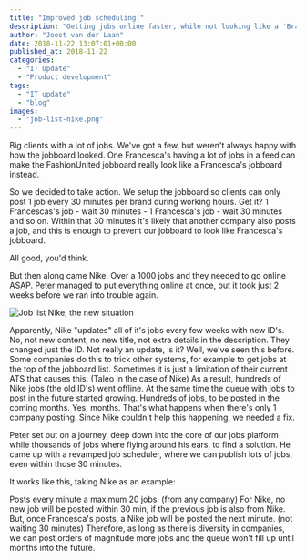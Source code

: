 ```yaml
---
title: "Improved job scheduling!"
description: "Getting jobs online faster, while not looking like a 'BrandX-only' jobboard"
author: "Joost van der Laan"
date: 2018-11-22 13:07:01+00:00
published_at: 2018-11-22
categories:
  - "IT Update"
  - "Product development"
tags:
  - "IT update"
  - "blog"
images:
  - "job-list-nike.png"
---
```


Big clients with a lot of jobs. We've got a few, but weren't always happy with
how the jobboard looked. One Francesca's having a lot of jobs in a feed can make
the FashionUnited jobboard really look like a Francesca's jobboard instead.

So we decided to take action. We setup the jobboard so clients can only post 1
job every 30 minutes per brand during working hours. Get it? 1 Francescas's
job - wait 30 minutes - 1 Francesca's job - wait 30 minutes and so on. Within
that 30 minutes it's likely that another company also posts a job, and this is
enough to prevent our jobboard to look like Francesca's jobboard.

All good, you'd think.

But then along came Nike. Over a 1000 jobs and they needed to go online ASAP.
Peter managed to put everything online at once, but it took just 2 weeks before
we ran into trouble again.

![Job list Nike, the new situation][joblist]

Apparently, Nike "updates" all of it's jobs every few weeks with new ID's. No,
not new content, no new title, not extra details in the description. They
changed just the ID. Not really an update, is it? Well, we've seen this before.
Some companies do this to trick other systems, for example to get jobs at the
top of the jobboard list. Sometimes it is just a limitation of their current ATS
that causes this. (Taleo in the case of Nike) As a result, hundreds of Nike jobs
(the old ID's) went offline. At the same time the queue with jobs to post in the
future started growing. Hundreds of jobs, to be posted in the coming months.
Yes, months. That's what happens when there's only 1 company posting. Since Nike
couldn't help this happening, we needed a fix.

Peter set out on a journey, deep down into the core of our jobs platform while
thousands of jobs where flying around his ears, to find a solution. He came up
with a revamped job scheduler, where we can publish lots of jobs, even within
those 30 minutes.

It works like this, taking Nike as an example:

Posts every minute a maximum 20 jobs. (from any company) For Nike, no new job
will be posted within 30 min, if the previous job is also from Nike. But, once
Francesca's posts, a Nike job will be posted the next minute. (not waiting 30
minutes) Therefore, as long as there is diversity in companies, we can post
orders of magnitude more jobs and the queue won't fill up until months into the
future.

[joblist]: ./job-list-nike.png "Job list Nike, the new situation"
